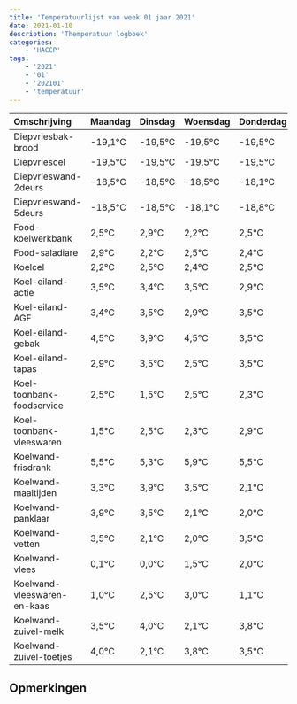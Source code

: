 ```yaml
---
title: 'Temperatuurlijst van week 01 jaar 2021'
date: 2021-01-10
description: 'Themperatuur logboek'
categories:
    - 'HACCP'
tags:
    - '2021'
    - '01'
    - '202101'
    - 'temperatuur'
---
```

|Omschrijving|Maandag|Dinsdag|Woensdag|Donderdag|Vrijdag|Zaterdag|Zondag|
|:---|:---|:---|:---|:---|:---|:---|:---|
|Diepvriesbak-brood|-19,1°C|-19,5°C|-19,5°C|-19,5°C|-19,5°C|-19,1°C|-19,8°C|
|Diepvriescel|-19,5°C|-19,5°C|-19,5°C|-19,5°C|-19,1°C|-19,8°C|-19,5°C|
|Diepvrieswand-2deurs|-18,5°C|-18,5°C|-18,5°C|-18,1°C|-18,8°C|-18,5°C|-18,6°C|
|Diepvrieswand-5deurs|-18,5°C|-18,5°C|-18,1°C|-18,8°C|-18,5°C|-18,6°C|-18,5°C|
|Food-koelwerkbank|2,5°C|2,9°C|2,2°C|2,5°C|2,4°C|2,5°C|1,9°C|
|Food-saladiare|2,9°C|2,2°C|2,5°C|2,4°C|2,5°C|1,9°C|2,5°C|
|Koelcel|2,2°C|2,5°C|2,4°C|2,5°C|1,9°C|2,5°C|1,5°C|
|Koel-eiland-actie|3,5°C|3,4°C|3,5°C|2,9°C|3,5°C|2,5°C|3,5°C|
|Koel-eiland-AGF|3,4°C|3,5°C|2,9°C|3,5°C|2,5°C|3,5°C|3,3°C|
|Koel-eiland-gebak|4,5°C|3,9°C|4,5°C|3,5°C|4,5°C|4,3°C|4,9°C|
|Koel-eiland-tapas|2,9°C|3,5°C|2,5°C|3,5°C|3,3°C|3,9°C|3,5°C|
|Koel-toonbank-foodservice|2,5°C|1,5°C|2,5°C|2,3°C|2,9°C|2,5°C|1,1°C|
|Koel-toonbank-vleeswaren|1,5°C|2,5°C|2,3°C|2,9°C|2,5°C|1,1°C|1,0°C|
|Koelwand-frisdrank|5,5°C|5,3°C|5,9°C|5,5°C|4,1°C|4,0°C|5,5°C|
|Koelwand-maaltijden|3,3°C|3,9°C|3,5°C|2,1°C|2,0°C|3,5°C|4,0°C|
|Koelwand-panklaar|3,9°C|3,5°C|2,1°C|2,0°C|3,5°C|4,0°C|2,1°C|
|Koelwand-vetten|3,5°C|2,1°C|2,0°C|3,5°C|4,0°C|2,1°C|3,8°C|
|Koelwand-vlees|0,1°C|0,0°C|1,5°C|2,0°C|0,1°C|1,8°C|1,5°C|
|Koelwand-vleeswaren-en-kaas|1,0°C|2,5°C|3,0°C|1,1°C|2,8°C|2,5°C|1,0°C|
|Koelwand-zuivel-melk|3,5°C|4,0°C|2,1°C|3,8°C|3,5°C|2,0°C|2,9°C|
|Koelwand-zuivel-toetjes|4,0°C|2,1°C|3,8°C|3,5°C|2,0°C|2,9°C|3,4°C|

## Opmerkingen


